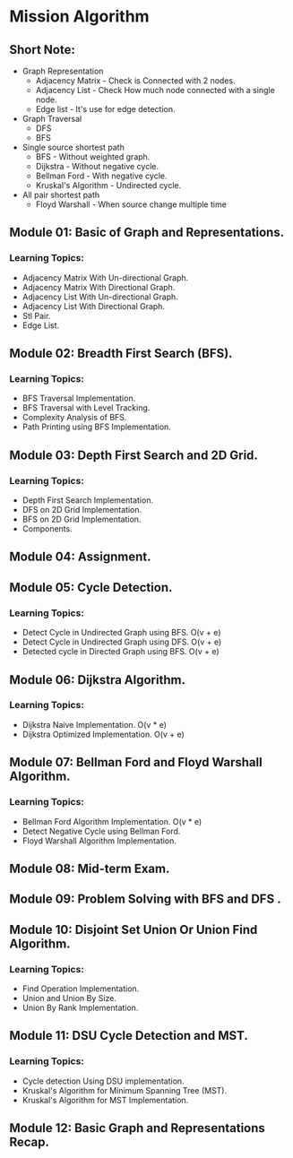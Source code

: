 # Mission Algorithm

## Short Note:
- Graph Representation
    - Adjacency Matrix - Check is Connected with 2 nodes.
    - Adjacency List - Check How much node connected with a single node.
    - Edge list - It's use for edge detection. 
- Graph Traversal
    - DFS
    - BFS
- Single source shortest path
    - BFS - Without weighted graph.
    - Dijkstra - Without negative cycle.
    - Bellman Ford - With negative cycle.
    - Kruskal's Algorithm - Undirected cycle.
- All pair shortest path
    - Floyd Warshall - When source change multiple time 


## Module 01: Basic of Graph and Representations.
### Learning Topics: 
- Adjacency Matrix With Un-directional Graph. 
- Adjacency Matrix With Directional Graph. 
- Adjacency List With Un-directional Graph. 
- Adjacency List With Directional Graph. 
- Stl Pair. 
- Edge List. 

## Module 02: Breadth First Search (BFS).
### Learning Topics: 
- BFS Traversal Implementation.
- BFS Traversal with Level Tracking.
- Complexity Analysis of BFS.
- Path Printing using BFS Implementation.

## Module 03: Depth First Search and 2D Grid.
### Learning Topics: 
- Depth First Search Implementation.
- DFS on 2D Grid Implementation.
- BFS on 2D Grid Implementation.
- Components.

## Module 04: Assignment.

## Module 05: Cycle Detection.
### Learning Topics: 
- Detect Cycle in Undirected Graph using BFS. O(v + e)
- Detect Cycle in Undirected Graph using DFS. O(v + e)
- Detected cycle in Directed Graph using BFS. O(v + e)

## Module 06: Dijkstra Algorithm.
### Learning Topics: 
- Dijkstra Naive Implementation. O(v * e)
- Dijkstra Optimized Implementation. O(v + e)

## Module 07: Bellman Ford and Floyd Warshall Algorithm.
### Learning Topics: 
- Bellman Ford Algorithm Implementation. O(v * e)
- Detect Negative Cycle using Bellman Ford.
- Floyd Warshall Algorithm Implementation.

## Module 08:  Mid-term Exam.

## Module 09: Problem Solving with BFS and DFS .

## Module 10: Disjoint Set Union Or Union Find Algorithm.
### Learning Topics: 
- Find Operation Implementation.
- Union and Union By Size.
- Union By Rank Implementation.

## Module 11: DSU Cycle Detection and MST.
### Learning Topics: 
- Cycle detection Using DSU implementation.
- Kruskal's Algorithm for Minimum Spanning Tree (MST).
- Kruskal's Algorithm for MST Implementation.

## Module 12: Basic Graph and Representations Recap.